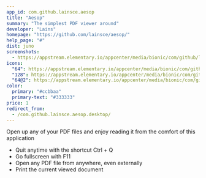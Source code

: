 ```yaml
---
app_id: com.github.lainsce.aesop
title: "Aesop"
summary: "The simplest PDF viewer around"
developer: "Lains"
homepage: "https://github.com/lainsce/aesop/"
help_page: "#"
dist: juno
screenshots:
  - https://appstream.elementary.io/appcenter/media/bionic/com/github/lainsce.aesop/8C13BA037A6C6A0214F91F808EE1AF0B/screenshots/image-1_orig.png
icons:
  "64": https://appstream.elementary.io/appcenter/media/bionic/com/github/lainsce.aesop/8C13BA037A6C6A0214F91F808EE1AF0B/icons/64x64/com.github.lainsce.aesop_com.github.lainsce.aesop.png
  "128": https://appstream.elementary.io/appcenter/media/bionic/com/github/lainsce.aesop/8C13BA037A6C6A0214F91F808EE1AF0B/icons/128x128/com.github.lainsce.aesop_com.github.lainsce.aesop.png
  "64@2": https://appstream.elementary.io/appcenter/media/bionic/com/github/lainsce.aesop/8C13BA037A6C6A0214F91F808EE1AF0B/icons/64x64@2/com.github.lainsce.aesop_com.github.lainsce.aesop.png
color:
  primary: "#ccbbaa"
  primary-text: "#333333"
price: 1
redirect_from:
  - /com.github.lainsce.aesop.desktop/
---
```


<p>Open up any of your PDF files and enjoy reading it from the comfort of this application</p>
<ul>
  <li>Quit anytime with the shortcut Ctrl + Q</li>
  <li>Go fullscreen with F11</li>
  <li>Open any PDF file from anywhere, even externally</li>
  <li>Print the current viewed document</li>
</ul>